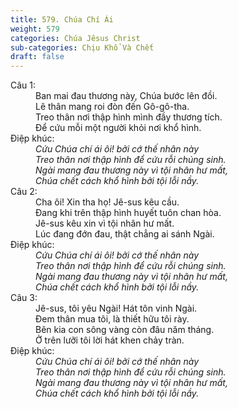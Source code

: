 ```yaml
---
title: 579. Chúa Chí Ái
weight: 579
categories: Chúa Jêsus Christ
sub-categories: Chịu Khổ Và Chết
draft: false
---
```

<dl><dt>Câu 1:</dt><dd data-verse="1">Ban mai đau thương này, Chúa bước lên đồi. <br/>Lê thân mang roi đòn đến Gô-gô-tha. <br/>Treo thân nơi thập hình mình đầy thương tích. <br/>Ðể cứu mỗi một người khỏi nơi khổ hình. </dd><dt>Điệp khúc:</dt><dd data-chorus="1"><em>Cứu Chúa chí ái ôi! bởi cớ thế nhân này <br/>Treo thân nơi thập hình để cứu rỗi chúng sinh. <br/>Ngài mang đau thương này vì tội nhân hư mất, <br/>Chúa chết cách khổ hình bởi tội lỗi nầy. </em></dd><dt>Câu 2:</dt><dd data-verse="2">Cha ôi! Xin tha họ! Jê-sus kêu cầu. <br/>Ðang khi trên thập hình huyết tuôn chan hòa. <br/>Jê-sus kêu xin vì tội nhân hư mất. <br/>Lúc đang đớn đau, thật chẳng ai sánh Ngài. </dd><dt>Điệp khúc:</dt><dd data-chorus="1"><em>Cứu Chúa chí ái ôi! bởi cớ thế nhân này <br/>Treo thân nơi thập hình để cứu rỗi chúng sinh. <br/>Ngài mang đau thương này vì tội nhân hư mất, <br/>Chúa chết cách khổ hình bởi tội lỗi nầy. </em></dd><dt>Câu 3:</dt><dd data-verse="3">Jê-sus, tôi yêu Ngài! Hát tôn vinh Ngài. <br/>Ðem thân mua tôi, là thiết hữu tôi rày. <br/>Bên kia con sông vàng còn đâu năm tháng. <br/>Ở trên lưỡi tôi lời hát khen chảy tràn. </dd><dt>Điệp khúc:</dt><dd data-chorus="1"><em>Cứu Chúa chí ái ôi! bởi cớ thế nhân này <br/>Treo thân nơi thập hình để cứu rỗi chúng sinh. <br/>Ngài mang đau thương này vì tội nhân hư mất, <br/>Chúa chết cách khổ hình bởi tội lỗi nầy. </em></dd></dl>